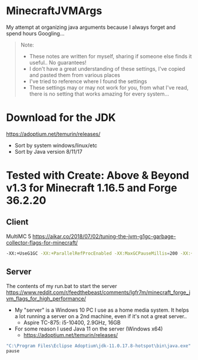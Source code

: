# MinecraftJVMArgs
My attempt at organizing java arguments because I always forget and spend hours Googling...

> Note:
> + These notes are written for myself, sharing if someone else finds it useful.. No guarantees!
> + I don't have a great understanding of these settings, I've copied and pasted them from various places
> + I've tried to reference where I found the settings
> + These settings may or may not work for you, from what I've read, there is no setting that works amazing for every system...

# Download for the JDK
https://adoptium.net/temurin/releases/
+ Sort by system windows/linux/etc
+ Sort by Java version 8/11/17


# Tested with Create: Above & Beyond v1.3 for Minecraft 1.16.5 and Forge 36.2.20

## Client
MultiMC 5
https://aikar.co/2018/07/02/tuning-the-jvm-g1gc-garbage-collector-flags-for-minecraft/
```sh
-XX:+UseG1GC -XX:+ParallelRefProcEnabled -XX:MaxGCPauseMillis=200 -XX:+UnlockExperimentalVMOptions -XX:+DisableExplicitGC -XX:+AlwaysPreTouch -XX:G1NewSizePercent=30 -XX:G1MaxNewSizePercent=40 -XX:G1HeapRegionSize=8M -XX:G1ReservePercent=20 -XX:G1HeapWastePercent=5 -XX:G1MixedGCCountTarget=4 -XX:InitiatingHeapOccupancyPercent=15 -XX:G1MixedGCLiveThresholdPercent=90 -XX:G1RSetUpdatingPauseTimePercent=5 -XX:SurvivorRatio=32 -XX:+PerfDisableSharedMem -XX:MaxTenuringThreshold=1 -Dusing.aikars.flags=https://mcflags.emc.gs -Daikars.new.flags=true
```

## Server
The contents of my run.bat to start the server
https://www.reddit.com/r/feedthebeast/comments/lgfr7m/minecraft_forge_jvm_flags_for_high_performance/
+ My "server" is a Windows 10 PC I use as a home media system. It helps a lot running a server on a 2nd machine, even if it's not a great server..
  + Aspire TC-875: i5-10400, 2.9GHz, 16GB
+ For some reason I used Java 11 on the server (Windows x64)
  + https://adoptium.net/temurin/releases/  
```sh
"C:\Program Files\Eclipse Adoptium\jdk-11.0.17.8-hotspot\bin\java.exe" -XX:+UseG1GC -Xmx8G -Xms8G -Dsun.rmi.dgc.server.gcInterval=600000 -XX:+UnlockExperimentalVMOptions -XX:+DisableExplicitGC -XX:G1NewSizePercent=20 -XX:G1ReservePercent=20 -XX:MaxGCPauseMillis=50 -XX:G1HeapRegionSize=32 -jar forge-1.16.5-36.2.20.jar --nogui
pause
```
